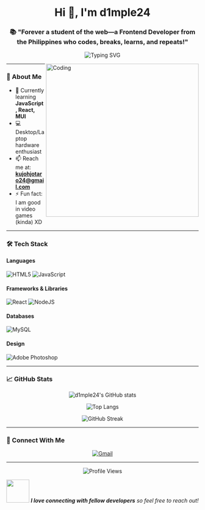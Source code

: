 <h1 align="center">Hi 👋, I'm d1mple24</h1>
<h3 align="center">📚 "Forever a student of the web—a Frontend Developer from the Philippines who codes, breaks, learns, and repeats!"</h3>

<p align="center">
  <img src="https://readme-typing-svg.demolab.com?font=Fira+Code&pause=1000&color=22D3EE&center=true&vCenter=true&width=435&lines=Turning+ideas+into+reality;Clean+code+enthusiast;Always+learning+new+tech" alt="Typing SVG" />
</p>

<img align="right" alt="Coding" width="400" src="https://media4.giphy.com/media/v1.Y2lkPTc5MGI3NjExYWczZmN3ZWh4ZnY0Ynh4bHA2Z2J5ZGxqazI4anNneXl2YmRheTdkayZlcD12MV9pbnRlcm5hbF9naWZfYnlfaWQmY3Q9Zw/bGgsc5mWoryfgKBx1u/giphy.gif">

---

### 🚀 About Me

- 🌱 Currently learning **JavaScript, React, MUI**  
- 💻 Desktop/Laptop hardware enthusiast  
- 📫 Reach me at: **kujohjotaro24@gmail.com**
- ⚡ Fun fact: I am good in video games (kinda) XD

---

### 🛠 Tech Stack

#### Languages
![HTML5](https://img.shields.io/badge/html5-%23E34F26.svg?style=for-the-badge&logo=html5&logoColor=white)
![JavaScript](https://img.shields.io/badge/javascript-%23323330.svg?style=for-the-badge&logo=javascript&logoColor=%23F7DF1E)

#### Frameworks & Libraries
![React](https://img.shields.io/badge/react-%2320232a.svg?style=for-the-badge&logo=react&logoColor=%2361DAFB)
![NodeJS](https://img.shields.io/badge/node.js-6DA55F?style=for-the-badge&logo=node.js&logoColor=white)

#### Databases
![MySQL](https://img.shields.io/badge/mysql-%2300f.svg?style=for-the-badge&logo=mysql&logoColor=white)

#### Design
![Adobe Photoshop](https://img.shields.io/badge/adobe%20photoshop-%2331A8FF.svg?style=for-the-badge&logo=adobe%20photoshop&logoColor=white)

---

### 📈 GitHub Stats

<div align="center">
  
  ![d1mple24's GitHub stats](https://github-readme-stats.vercel.app/api?username=d1mple-24&show_icons=true&theme=radical)
  
  ![Top Langs](https://github-readme-stats.vercel.app/api/top-langs/?username=d1mple-24&layout=compact&theme=radical)
  
  ![GitHub Streak](https://streak-stats.demolab.com/?user=d1mple-24&theme=radical)
  
</div>

---

### 🤝 Connect With Me

<p align="center">
  <a href="mailto:kujohjotaro24@gmail.com">
    <img src="https://img.shields.io/badge/Gmail-D14836?style=for-the-badge&logo=gmail&logoColor=white" alt="Gmail"/>
  </a>
</p>

---

<p align="center">
  <img src="https://komarev.com/ghpvc/?username=d1mple-24&label=Profile%20views&color=0e75b6&style=flat" alt="Profile Views" /> 
</p>

<p align="center"> 
  <img src="https://media.giphy.com/media/LnQjpWaON8nhr21vNW/giphy.gif" width="60"> 
  <em><b>I love connecting with fellow developers</b> so feel free to reach out!</em> 
</p>
